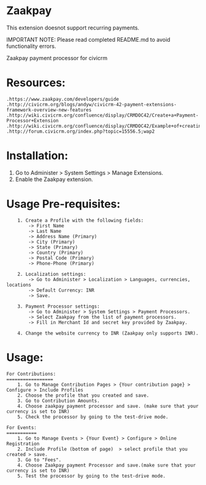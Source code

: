 Zaakpay
=======
This extension doesnot support recurring payments.

IMPORTANT NOTE: Please read completed README.md to avoid functionality errors.

Zaakpay payment processor for civicrm

Resources:
==========

	.https://www.zaakpay.com/developers/guide
	.http://civicrm.org/blogs/andyw/civicrm-42-payment-extensions-framework-overview-new-features
	.http://wiki.civicrm.org/confluence/display/CRMDOC42/Create+a+Payment-Processor+Extension
	.http://wiki.civicrm.org/confluence/display/CRMDOC42/Example+of+creating+a+payment+processor+extension
	.http://forum.civicrm.org/index.php?topic=15556.5;wap2

Installation:
============

1. Go to Administer > System Settings > Manage Extensions.
2. Enable the Zaakpay extension.

Usage Pre-requisites:
=====================

		1. Create a Profile with the following fields:
			-> First Name
			-> Last Name
			-> Address Name (Primary)
			-> City (Primary)
			-> State (Primary)
			-> Country (Primary)
			-> Postal Code (Primary)
			-> Phone-Phone (Primary)
			
		2. Localization settings:
			-> Go to Administer > Localization > Languages, currencies, locations
			-> Default Currency: INR
			-> Save.
		
		3. Payment Processor settings:
			-> Go to Administer > System Settings > Payment Processors.
			-> Select Zaakpay from the list of payment processors.
			-> Fill in Merchant Id and secret key provided by Zaakpay.
		
		4. Change the website currency to INR (Zaakpay only supports INR).
			

Usage:
=====

	For Contributions:
	=================
		1. Go to Manage Contribution Pages > {Your contribution page} > Configure > Include Profiles
		2. Choose the profile that you created and save.
		3. Go to Contribution Amounts.
		4. Choose zaakpay payment processor and save. (make sure that your currency is set to INR)
		5. Check the processor by going to the test-drive mode.
		
	For Events:
	===========
		1. Go to Manage Events > {Your Event} > Configure > Online Registration
		2. Include Profile (bottom of page)  > select profile that you created > save.
		3. Go to "Fees".
		4. Choose Zaakpay payment Processor and save.(make sure that your currency is set to INR)
		5. Test the processor by going to the test-drive mode.
